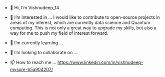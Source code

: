 - 👋 Hi, I’m Vishnudeep_14
- 👀 I’m interested in ...
        I would like to contribute to open-source projects in areas of my interest, which are currently data science and Quantum computing. 
        This is not only a great way to upgrade  my skills, but also a way for me to push my field of interest forward.
- 🌱 I’m currently learning ...
       
- 💞️ I’m looking to collaborate on ...
- 📫 How to reach me ...
     https://www.linkedin.com/in/vishnudeep-mysore-b5a904207/
 
<!---
vishnudeep14/vishnudeep14 is a ✨ special ✨ repository because its `README.md` (this file) appears on your GitHub profile.
You can click the Preview link to take a look at your changes.
--->
